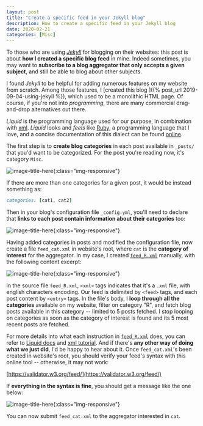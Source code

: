```yaml
---
layout: post
title: "Create a specific feed in your Jekyll blog"
description: How to create a specific feed in your Jekyll blog
date: 2020-02-21
categories: [Misc]
---
```


To those who are using [_Jekyll_](https://jekyllrb.com/) for blogging on their websites: this post is about __how I created a specific blog feed__ in mine. Indeed sometimes, you may want to __subscribe to a blog aggregator that only accepts a given subject__, and still be able to blog about other subjects. 

I found _Jekyll_ to be helpful for adding numerous features on my website from scratch. Among those features, I [created this blog ]({% post_url 2019-09-04-using-jekyll %}), which used to be a monolithic HTML page. Of course, if you're not into _programming_, there are many commercial drag-and-drop alternatives out there.

_Liquid_ is the programming language used for our purpose, in combination with [xml](https://www.w3schools.com/xml/). _Liquid_ looks and _feels_ like [Ruby](https://www.ruby-lang.org/en/), a programming language that I love, and a concise documentation of this dialect can be found [online](https://shopify.github.io/liquid/). 

The first step is to __create blog categories__ in each post available in `_posts/` that you'd want to be categorized. For the post you're reading now, it's category `Misc`. 

![image-title-here]({{base}}/images/2020-02-21/2020-02-21-image1.png){:class="img-responsive"}

If there are more than one categories for a given post, it would be instead something as:

```ruby
categories: [cat1, cat2]
```
Then in your blog's configuration file `_config.yml`, you'll need to declare that __links to each post contain information about their categories__ too:

![image-title-here]({{base}}/images/2020-02-21/2020-02-21-image2.png){:class="img-responsive"}

Having added categories in posts and modified the configuration file, now create a file `feed_cat.xml` in website's root, where `cat` is the __category of interest__ for the aggregator. In my case, I created [`feed_R.xml`](https://github.com/thierrymoudiki/thierrymoudiki.github.io/blob/master/feed_R.xml) manually, with the following content excerpt:

![image-title-here]({{base}}/images/2020-02-21/2020-02-21-image3.png){:class="img-responsive"}

In the source file `feed_R.xml`, `<xml>` tags indicates that it's a `.xml` file, with english characters encoding. Our feed is delimited by `<feed>` tags, and each post content by `<entry>` tags. In the file's body, I __loop through all the categories__ available on my website, filter on category "R", and fetch blog posts available in this category -- limited to 5 posts fetched. I stop looping on categories as soon as the category of interest is found and its 5 most recent posts are fetched.

For more details into what each instruction in [`feed_R.xml`](https://github.com/thierrymoudiki/thierrymoudiki.github.io/blob/master/feed_R.xml) does, you can refer to [Liquid docs](https://shopify.github.io/liquid/) and [xml tutorial](https://www.w3schools.com/xml/). And if there's __any other way of doing what we just did__, I'd be happy to hear about it. Once `feed_cat.xml`'s been created in website's root, you should verify your feed's syntax with this online tool -- otherwise, it may not work: 

[https://validator.w3.org/feed/](https://validator.w3.org/feed/)

If __everything in the syntax is fine__, you should get a message like the one below: 

![image-title-here]({{base}}/images/2020-02-21/2020-02-21-image4.png){:class="img-responsive"}

You can now submit `feed_cat.xml` to the aggregator interested in `cat`. 